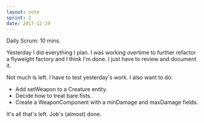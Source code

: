 ```yaml
---
layout: note
sprint: 2
date: 2017-12-29
---
```

Daily Scrum: 10 mins.

Yesterday I did everything I plan. I was working overtime to further refactor a flyweight factory and I think I'm done. I just have to review and document it.

Not much is left. I have to test yesterday's work. I also want to do:

* Add setWeapon to a Creature entity.
* Decide how to treat bare fists.
* Create a WeaponComponent with a minDamage and maxDamage fields.

It's all that's left. Job's (almost) done.